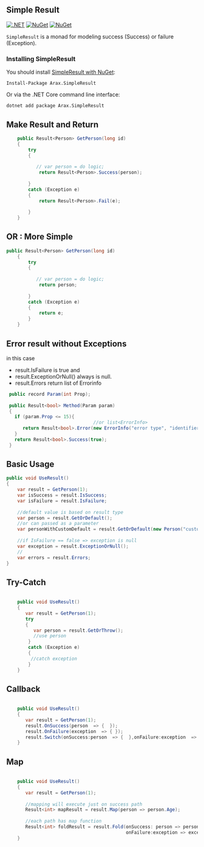 



## Simple Result
[![.NET](https://github.com/araxis/SimpleResult/actions/workflows/dotnet.yml/badge.svg)](https://github.com/araxis/SimpleResult/actions/workflows/dotnet.yml)
[![NuGet](https://img.shields.io/nuget/vpre/Arax.SimpleResult.svg)](https://www.nuget.org/packages/Arax.SimpleResult)
[![NuGet](https://img.shields.io/nuget/dt/Arax.SimpleResult.svg)](https://www.nuget.org/packages/Arax.SimpleResult) 

`SimpleResult` is a monad for modeling success (Success) or failure (Exception).

### Installing SimpleResult

You should install [SimpleResult with NuGet](https://www.nuget.org/packages/Arax.SimpleResult):

    Install-Package Arax.SimpleResult
    
Or via the .NET Core command line interface:

    dotnet add package Arax.SimpleResult

##  Make Result<T> and Return 
```csharp
    public Result<Person> GetPerson(long id)
    {
        try
        {
            
           // var person = do logic;
            return Result<Person>.Success(person);
          
        }
        catch (Exception e)
        {
            return Result<Person>.Fail(e);
           
        }
    }
```
## OR : More Simple
```csharp
public Result<Person> GetPerson(long id)
    {
        try
        {
           
           // var person = do logic;
            return person;
          
        }
        catch (Exception e)
        {
            return e;
        }
    }
```
    
## Error result without Exceptions 
    
in this case
* result.IsFailure is true and
* result.ExceptionOrNull() always is null.
* result.Errors return list of Errorinfo
    
```csharp
 public record Param(int Prop);
    
 public Result<bool> Method(Param param)
 {
   if (param.Prop <= 15){
                                //or list<ErrorInfo>
      return Result<bool>.Error(new ErrorInfo("error type", "identifier", "error message"));
   }
   return Result<bool>.Success(true);
 }
```
## Basic Usage 
```csharp
public void UseResult()
{
    var result = GetPerson(1);
    var isSuccess = result.IsSuccess;
    var isFailure = result.IsFailure;    
    
    //default value is based on result type
    var person = result.GetOrDefault();
    //or can passed as a parameter
    var personWithCustomDefault = result.GetOrDefault(new Person("custom"));
    
    //if IsFailure == false => exception is null
    var exception = result.ExceptionOrNull();
    //
    var errors = result.Errors;
}
```
## Try-Catch 
```csharp
    
    public void UseResult()
    {
       var result = GetPerson(1);
       try
       {
          var person = result.GetOrThrow();
          //use person
        }
        catch (Exception e)
        {
         //catch exception
        }
    }
```   
## Callback 
```csharp
    
    public void UseResult()
    {
       var result = GetPerson(1);
       result.OnSuccess(person  => {  });
       result.OnFailure(exception  => { });
       result.Switch(onSuccess:person  => {  },onFailure:exception  => { });
    }
```  
## Map 
```csharp
    
    public void UseResult()
    {
       var result = GetPerson(1);
    
       //mapping will execute just on success path
       Result<int> mapResult = result.Map(person => person.Age);
        
       //each path has map function
       Result<int> foldResult = result.Fold(onSuccess: person => person.Age,
                                            onFailure:exception => exception.GetHashCode());
    }
```    
